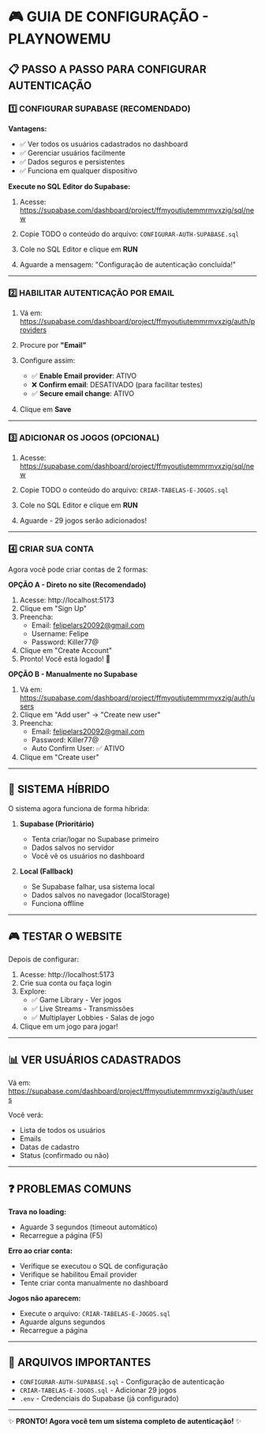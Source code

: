 # 🎮 GUIA DE CONFIGURAÇÃO - PLAYNOWEMU

## 📋 PASSO A PASSO PARA CONFIGURAR AUTENTICAÇÃO

### 1️⃣ CONFIGURAR SUPABASE (RECOMENDADO)

**Vantagens:**
- ✅ Ver todos os usuários cadastrados no dashboard
- ✅ Gerenciar usuários facilmente
- ✅ Dados seguros e persistentes
- ✅ Funciona em qualquer dispositivo

**Execute no SQL Editor do Supabase:**

1. Acesse: https://supabase.com/dashboard/project/ffmyoutiutemmrmvxzig/sql/new

2. Copie TODO o conteúdo do arquivo: `CONFIGURAR-AUTH-SUPABASE.sql`

3. Cole no SQL Editor e clique em **RUN**

4. Aguarde a mensagem: "Configuração de autenticação concluída!"

---

### 2️⃣ HABILITAR AUTENTICAÇÃO POR EMAIL

1. Vá em: https://supabase.com/dashboard/project/ffmyoutiutemmrmvxzig/auth/providers

2. Procure por **"Email"**

3. Configure assim:
   - ✅ **Enable Email provider**: ATIVO
   - ❌ **Confirm email**: DESATIVADO (para facilitar testes)
   - ✅ **Secure email change**: ATIVO

4. Clique em **Save**

---

### 3️⃣ ADICIONAR OS JOGOS (OPCIONAL)

1. Acesse: https://supabase.com/dashboard/project/ffmyoutiutemmrmvxzig/sql/new

2. Copie TODO o conteúdo do arquivo: `CRIAR-TABELAS-E-JOGOS.sql`

3. Cole no SQL Editor e clique em **RUN**

4. Aguarde - 29 jogos serão adicionados!

---

### 4️⃣ CRIAR SUA CONTA

Agora você pode criar contas de 2 formas:

**OPÇÃO A - Direto no site (Recomendado)**
1. Acesse: http://localhost:5173
2. Clique em "Sign Up"
3. Preencha:
   - Email: felipelars20092@gmail.com
   - Username: Felipe
   - Password: Killer77@
4. Clique em "Create Account"
5. Pronto! Você está logado! 🎉

**OPÇÃO B - Manualmente no Supabase**
1. Vá em: https://supabase.com/dashboard/project/ffmyoutiutemmrmvxzig/auth/users
2. Clique em "Add user" → "Create new user"
3. Preencha:
   - Email: felipelars20092@gmail.com
   - Password: Killer77@
   - Auto Confirm User: ✅ ATIVO
4. Clique em "Create user"

---

## 🔧 SISTEMA HÍBRIDO

O sistema agora funciona de forma híbrida:

1. **Supabase (Prioritário)**
   - Tenta criar/logar no Supabase primeiro
   - Dados salvos no servidor
   - Você vê os usuários no dashboard

2. **Local (Fallback)**
   - Se Supabase falhar, usa sistema local
   - Dados salvos no navegador (localStorage)
   - Funciona offline

---

## 🎮 TESTAR O WEBSITE

Depois de configurar:

1. Acesse: http://localhost:5173
2. Crie sua conta ou faça login
3. Explore:
   - ✅ Game Library - Ver jogos
   - ✅ Live Streams - Transmissões
   - ✅ Multiplayer Lobbies - Salas de jogo
4. Clique em um jogo para jogar!

---

## 📊 VER USUÁRIOS CADASTRADOS

Vá em: https://supabase.com/dashboard/project/ffmyoutiutemmrmvxzig/auth/users

Você verá:
- Lista de todos os usuários
- Emails
- Datas de cadastro
- Status (confirmado ou não)

---

## ❓ PROBLEMAS COMUNS

**Trava no loading:**
- Aguarde 3 segundos (timeout automático)
- Recarregue a página (F5)

**Erro ao criar conta:**
- Verifique se executou o SQL de configuração
- Verifique se habilitou Email provider
- Tente criar conta manualmente no dashboard

**Jogos não aparecem:**
- Execute o arquivo: `CRIAR-TABELAS-E-JOGOS.sql`
- Aguarde alguns segundos
- Recarregue a página

---

## 📁 ARQUIVOS IMPORTANTES

- `CONFIGURAR-AUTH-SUPABASE.sql` - Configuração de autenticação
- `CRIAR-TABELAS-E-JOGOS.sql` - Adicionar 29 jogos
- `.env` - Credenciais do Supabase (já configurado)

---

✨ **PRONTO! Agora você tem um sistema completo de autenticação!** ✨
